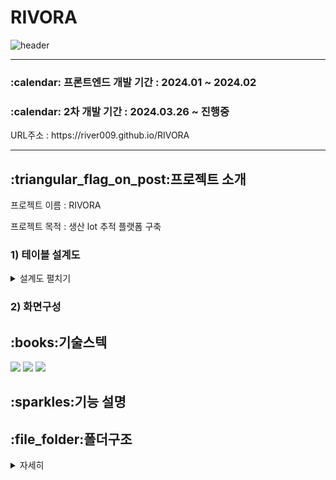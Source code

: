 # RIVORA
![header](https://capsule-render.vercel.app/api?type=venom&color=auto&height=300&section=header&text=RIVORA&fontSize=90)
<hr>
<h3>:calendar: 프론트엔드 개발 기간 : 2024.01 ~ 2024.02 </h3>
<h3>:calendar: 2차 개발 기간 : 2024.03.26 ~ 진행중    </h3>
URL주소 : https://river009.github.io/RIVORA
<hr>

<h2>:triangular_flag_on_post:프로젝트 소개</h2>
 프로젝트 이름 : RIVORA
 
 프로젝트 목적 : 생산 lot 추적 플랫폼 구축 

<h3> 1) 테이블 설계도</h3>  
<details>
    <summary>설계도 펼치기</summary>
 

</details>
<h3> 2) 화면구성 </h3>  


<h2>:books:기술스텍</h2>

<img src="https://img.shields.io/badge/css-1572B6?style=for-the-badge&logo=css3&logoColor=white"> <img src="https://img.shields.io/badge/javascript-F7DF1E?style=for-the-badge&logo=javascript&logoColor=black"> <img src="https://img.shields.io/badge/bootstrap-7952B3?style=for-the-badge&logo=bootstrap&logoColor=white">  


<h2>:sparkles:기능 설명</h2>

<H2>:file_folder:폴더구조</H2>  

<details>
    <summary>자세히</summary>

<!-- summary 아래 한칸 공백 두고 내용 삽입 -->



</details>
